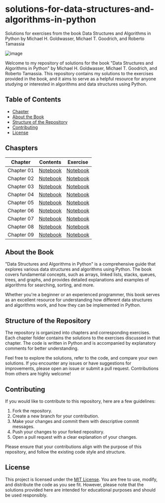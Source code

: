 # solutions-for-data-structures-and-algorithms-in-python
Solutions for exercises from the book Data Structures and Algorithms in Python by Michael H. Goldwasser, Michael T. Goodrich, and Roberto Tamassia

![image](https://github.com/shashikantdev3/solutions-for-data-structures-and-algorithms-in-python/assets/52612360/da45bdfa-6b30-428d-b860-03a3425b4aad)

Welcome to my repository of solutions for the book "Data Structures and Algorithms in Python" by Michael H. Goldwasser, Michael T. Goodrich, and Roberto Tamassia. This repository contains my solutions to the exercises provided in the book, and it aims to serve as a helpful resource for anyone studying or interested in algorithms and data structures using Python.

## Table of Contents

- [Chapter](#Chapter)
- [About the Book](#about-the-book)
- [Structure of the Repository](#structure-of-the-repository)
- [Contributing](#contributing)
- [License](#license)

## Chaspters

|Chapter|Contents|Exercise|
|---|---|---|
|Chapter 01|[Notebook]()|[Notebook]()|
|Chapter 02|[Notebook]()|[Notebook]()|
|Chapter 03|[Notebook]()|[Notebook]()|
|Chapter 04|[Notebook]()|[Notebook]()|
|Chapter 05|[Notebook]()|[Notebook]()|
|Chapter 06|[Notebook]()|[Notebook]()|
|Chapter 07|[Notebook]()|[Notebook]()|
|Chapter 08|[Notebook]()|[Notebook]()|
|Chapter 09|[Notebook]()|[Notebook]()|


## About the Book

"Data Structures and Algorithms in Python" is a comprehensive guide that explores various data structures and algorithms using Python. The book covers fundamental concepts, such as arrays, linked lists, stacks, queues, trees, and graphs, and provides detailed explanations and examples of algorithms for searching, sorting, and more.

Whether you're a beginner or an experienced programmer, this book serves as an excellent resource for understanding how different data structures and algorithms work, and how they can be implemented in Python.

## Structure of the Repository

The repository is organized into chapters and corresponding exercises. Each chapter folder contains the solutions to the exercises discussed in that chapter. The code is written in Python and is accompanied by explanatory comments for better understanding.

Feel free to explore the solutions, refer to the code, and compare your own solutions. If you encounter any issues or have suggestions for improvements, please open an issue or submit a pull request. Contributions from others are highly welcome!

## Contributing

If you would like to contribute to this repository, here are a few guidelines:

1. Fork the repository.
2. Create a new branch for your contribution.
3. Make your changes and commit them with descriptive commit messages.
4. Push your changes to your forked repository.
5. Open a pull request with a clear explanation of your changes.

Please ensure that your contributions align with the purpose of this repository, and follow the existing code style and structure.

## License

This project is licensed under the [MIT License](LICENSE). You are free to use, modify, and distribute the code as you see fit. However, please note that the solutions provided here are intended for educational purposes and should be used responsibly.
